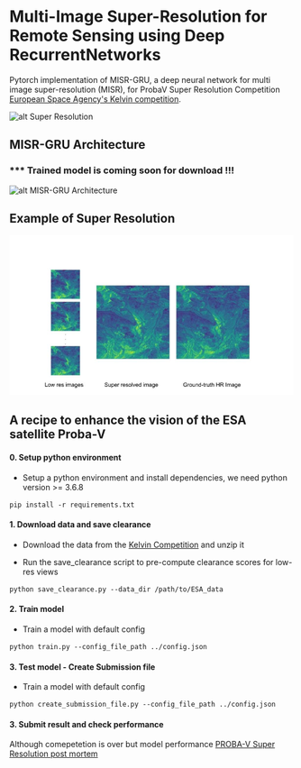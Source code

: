 # Multi-Image Super-Resolution for Remote Sensing using Deep RecurrentNetworks

Pytorch implementation of MISR-GRU, a deep neural network for multi image super-resolution (MISR), for ProbaV Super Resolution Competition [European Space Agency's Kelvin competition](https://kelvins.esa.int/proba-v-super-resolution/home/).

![alt Super Resolution](resources/Super-Resolution.gif)

## MISR-GRU Architecture

### *** Trained model is coming soon for download !!!


![alt MISR-GRU Architecture](resources/MISR-GRU_architecture.pngstatus)

## Example of Super Resolution
![alt Multi Image Super Resolution example](resources/example.jpg)


## A recipe to enhance the vision of the ESA satellite Proba-V



#### 0. Setup python environment
- Setup a python environment and install dependencies, we need python version >= 3.6.8

```
pip install -r requirements.txt
```

#### 1. Download data and save clearance

- Download the data from the [Kelvin Competition](https://kelvins.esa.int/proba-v-super-resolution/data/) and unzip it

- Run the save_clearance script to pre-compute clearance scores for low-res views 

```
python save_clearance.py --data_dir /path/to/ESA_data
```  

#### 2. Train model

- Train a model with default config

```
python train.py --config_file_path ../config.json
```

#### 3. Test model - Create Submission file

- Train a model with default config

```
python create_submission_file.py --config_file_path ../config.json
```

#### 3. Submit result and check performance

Although comepetetion is over but model performance [PROBA-V Super Resolution post mortem](https://kelvins.esa.int/proba-v-super-resolution-post-mortem/)